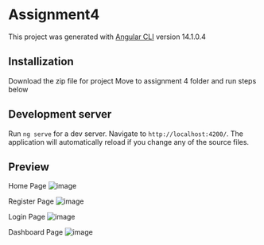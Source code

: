 # Assignment4

This project was generated with [Angular CLI](https://github.com/angular/angular-cli) version 14.1.0.4

## Installization
Download the zip file for project 
Move to assignment 4 folder and run steps below

## Development server

Run `ng serve` for a dev server. Navigate to `http://localhost:4200/`. The application will automatically reload if you change any of the source files.

## Preview

Home Page
![image](https://user-images.githubusercontent.com/98578568/183594042-a19360a3-dc79-4636-a09b-a4cbee672beb.png)

Register Page
![image](https://user-images.githubusercontent.com/98578568/183594214-d8fcbc67-1d49-4248-864e-7cfe556d0528.png)

Login Page
![image](https://user-images.githubusercontent.com/98578568/183594346-29dfe24f-abd3-47d3-bc10-0bbf3597c2e8.png)

Dashboard Page
![image](https://user-images.githubusercontent.com/98578568/183594524-a30795a4-db3c-4c12-9592-c6cb4f7e2c7f.png)


